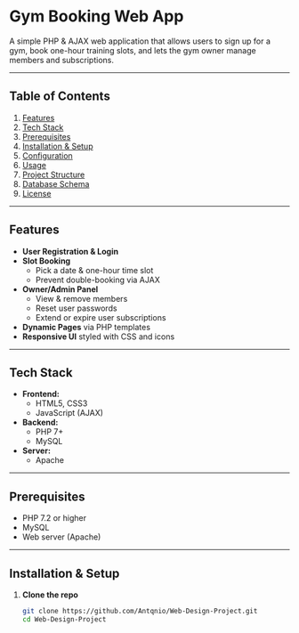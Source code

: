 # Gym Booking Web App

A simple PHP & AJAX web application that allows users to sign up for a gym, book one-hour training slots, and lets the gym owner manage members and subscriptions.

---

## Table of Contents

1. [Features](#features)  
2. [Tech Stack](#tech-stack)  
3. [Prerequisites](#prerequisites)  
4. [Installation & Setup](#installation--setup)  
5. [Configuration](#configuration)  
6. [Usage](#usage)  
7. [Project Structure](#project-structure)  
8. [Database Schema](#database-schema)  
9. [License](#license)  

---

## Features

- **User Registration & Login**  
- **Slot Booking**  
  - Pick a date & one-hour time slot  
  - Prevent double-booking via AJAX  
- **Owner/Admin Panel**  
  - View & remove members  
  - Reset user passwords  
  - Extend or expire user subscriptions  
- **Dynamic Pages** via PHP templates  
- **Responsive UI** styled with CSS and icons  

---

## Tech Stack

- **Frontend:**  
  - HTML5, CSS3  
  - JavaScript (AJAX)  
- **Backend:**  
  - PHP 7+  
  - MySQL  
- **Server:**  
  - Apache 

---

## Prerequisites

- PHP 7.2 or higher
- MySQL  
- Web server (Apache) 

---

## Installation & Setup

1. **Clone the repo**  
   ```bash
   git clone https://github.com/Antqnio/Web-Design-Project.git
   cd Web-Design-Project
